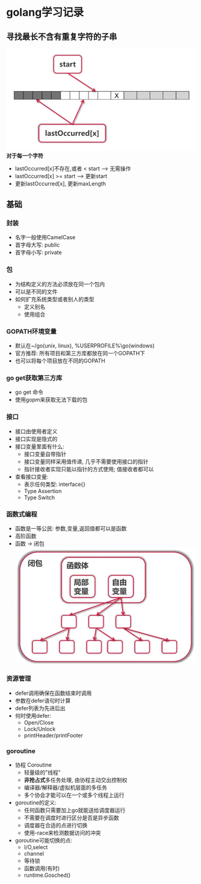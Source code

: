# golang学习记录
## 寻找最长不含有重复字符的子串
![](image/WX20200816-013549.png)
**对于每一个字符**
* lastOccurred[x]不存在,或者 < start --> 无需操作
* lastOccurred[x] >= start --> 更新start
* 更新lastOccurred[x], 更新maxLength
## 基础
### 封装
* 名字一般使用CamelCase
* 首字母大写: public
* 首字母小写: private
### 包
* 为结构定义的方法必须放在同一个包内
* 可以是不同的文件
* 如何扩充系统类型或者别人的类型
    * 定义别名
    * 使用组合
### GOPATH环境变量
* 默认在~/go(unix, linux), %USERPROFILE%\go(windows)
* 官方推荐: 所有项目和第三方库都放在同一个GOPATH下
* 也可以将每个项目放在不同的GOPATH
### go get获取第三方库
* go get 命令
* 使用gopm来获取无法下载的包
### 接口
* 接口由使用者定义
* 接口实现是隐式的
* 接口变量里面有什么:
    * 接口变量自带指针
    * 接口变量同样采用值传递, 几乎不需要使用接口的指针
    * 指针接收者实现只能以指针的方式使用; 值接收者都可以
* 查看接口变量:
    * 表示任何类型: interface{}
    * Type Assertion
    * Type Switch
### 函数式编程
* 函数是一等公民: 参数,变量,返回值都可以是函数
* 高阶函数
* 函数 -> 闭包
![](image/20200818112858.jpg)
### 资源管理
* defer调用确保在函数结束时调用
* 参数在defer语句时计算
* defer列表为先进后出
* 何时使用defer: 
    * Open/Close
    * Lock/Unlock
    * printHeader/printFooter
### goroutine
* 协程 Coroutine
    * 轻量级的"线程"
    * **非抢占式**多任务处理, 由协程主动交出控制权
    * 编译器/解释器/虚拟机层面的多任务
    * 多个协会才能可以在一个或多个线程上运行
* goroutine的定义:
    * 任何函数只需要加上go就能送给调度器运行
    * 不需要在调度时进行区分是否是异步函数
    * 调度器在合适的点进行切换
    * 使用-race来检测数据访问的冲突
* goroutine可能切换的点:
    * I/O,select
    * channel
    * 等待锁
    * 函数调用(有时)
    * runtime.Gosched()